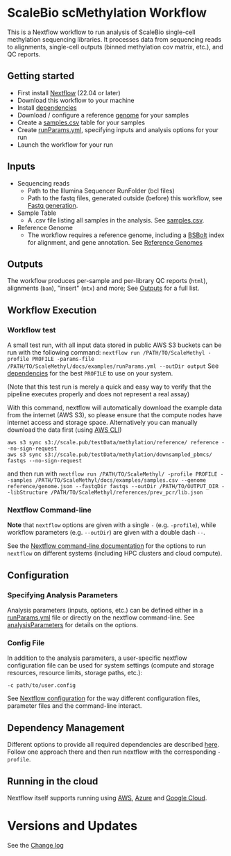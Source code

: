 # ScaleBio scMethylation Workflow 

This is a Nextflow workflow to run analysis of ScaleBio single-cell methylation sequencing libraries. It processes data from sequencing reads to alignments, single-cell outputs (binned methylation cov matrix, etc.), and QC reports.

## Getting started
* First install [Nextflow](http://www.nextflow.io) (22.04 or later)
* Download this workflow to your machine
* Install [dependencies](docs/dependencies.md)
* Download / configure a reference [genome](docs/genomes.md) for your samples
* Create a [samples.csv](docs/samplesCsv.md) table for your samples
* Create [runParams.yml](docs/analysisParameters.md), specifying inputs and analysis options for your run
* Launch the workflow for your run

## Inputs
* Sequencing reads
    * Path to the Illumina Sequencer RunFolder (bcl files)
    * Path to the fastq files, generated outside (before) this workflow, see [Fastq generation](docs/fastqGeneration.md).
* Sample Table
    * A .csv file listing all samples in the analysis. See [samples.csv](docs/samplesCsv.md).
* Reference Genome
    * The workflow requires a reference genome, including a [BSBolt](https://github.com/NuttyLogic/BSBolt) index for alignment, and gene annotation. See [Reference Genomes](docs/genomes.md)

## Outputs
The workflow produces per-sample and per-library QC reports (`html`), alignments (`bam`), "insert" (`mtx`) and more; See [Outputs](docs/outputs.md) for a full list.


## Workflow Execution
### Workflow test
A small test run, with all input data stored in public AWS S3 buckets can be run with the following command:
`nextflow run /PATH/TO/ScaleMethyl -profile PROFILE -params-file /PATH/TO/ScaleMethyl/docs/examples/runParams.yml --outDir output`
See [dependencies](docs/dependencies.md) for the best `PROFILE` to use on your system.

(Note that this test run is merely a quick and easy way to verify that the pipeline executes properly and does not represent a real assay)

With this command, nextflow will automatically download the example data from the internet (AWS S3), so please ensure that the compute nodes have internet access and storage space. Alternatively you can manually download the data first (using [AWS CLI](https://docs.aws.amazon.com/cli/latest/userguide/getting-started-install.html))
```
aws s3 sync s3://scale.pub/testData/methylation/reference/ reference --no-sign-request
aws s3 sync s3://scale.pub/testData/methylation/downsampled_pbmcs/ fastqs --no-sign-request
```
and then run with
`nextflow run /PATH/TO/ScaleMethyl/ -profile PROFILE --samples /PATH/TO/ScaleMethyl/docs/examples/samples.csv --genome reference/genome.json --fastqDir fastqs --outDir /PATH/TO/OUTPUT_DIR --libStructure /PATH/TO/ScaleMethyl/references/prev_pcr/lib.json`

### Nextflow Command-line
**Note** that `nextflow` options are given with a single `-` (e.g. `-profile`), while workflow parameters (e.g. `--outDir`) are given with a double dash `--`.

See the [Nextflow command-line documentation](https://www.nextflow.io/docs/latest/cli.html) for the options to run `nextflow` on different systems (including HPC clusters and cloud compute).

## Configuration
### Specifying Analysis Parameters
Analysis parameters (inputs, options, etc.) can be defined either in a [runParams.yml](docs/examples/runParams.yml) file or directly on the nextflow command-line. See [analysisParameters](docs/analysisParameters.md) for details on the options.

### Config File
In addition to the analysis parameters, a user-specific nextflow configuration file can be used for system settings (compute and storage resources, resource limits, storage paths, etc.):

`-c path/to/user.config`

See [Nextflow configuration](https://www.nextflow.io/docs/latest/config.html) for the way different configuration files, parameter files and the command-line interact.

## Dependency Management
Different options to provide all required dependencies are described [here](docs/dependencies.md). Follow one approach there and then run nextflow with the corresponding `-profile`.

## Running in the cloud
Nextflow itself supports running using [AWS](https://www.nextflow.io/docs/latest/aws.html), [Azure](https://www.nextflow.io/docs/latest/azure.html) and [Google Cloud](https://www.nextflow.io/docs/latest/google.html). 

# Versions and Updates
See the [Change log](changelog.md)
